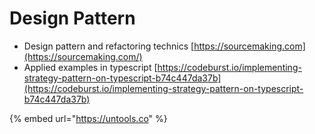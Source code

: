 # Design Pattern

* Design pattern and refactoring technics [https://sourcemaking.com](https://sourcemaking.com/) 
* Applied examples in typescript [https://codeburst.io/implementing-strategy-pattern-on-typescript-b74c447da37b](https://codeburst.io/implementing-strategy-pattern-on-typescript-b74c447da37b)

{% embed url="https://untools.co" %}




